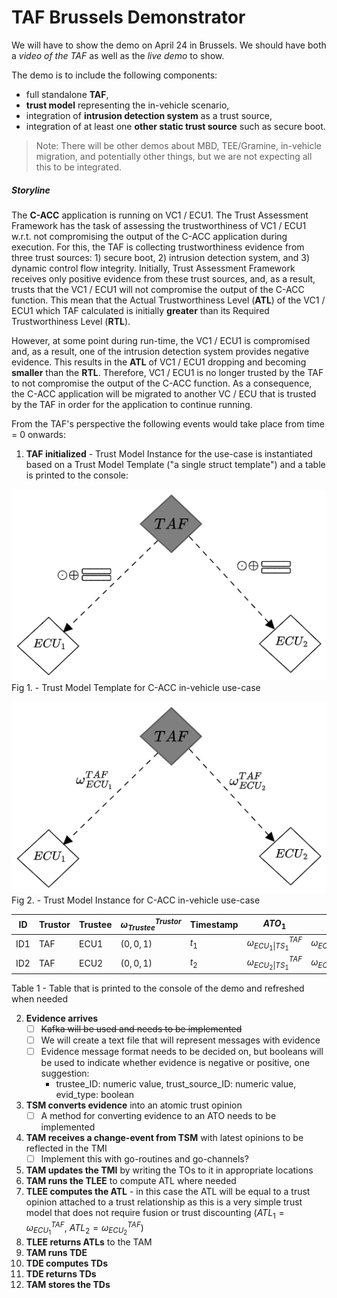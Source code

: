 # TAF Brussels Demonstrator

We will have to show the demo on April 24 in Brussels. We should have both a *video of the TAF* as well as the *live demo* to show. 

The demo is to include the following components: 

- full standalone **TAF**, 
- **trust model** representing the in-vehicle scenario, 
- integration of **intrusion detection system** as a trust source, 
- integration of at least one **other static trust source** such as secure boot. 

> Note: There will be other demos about MBD, TEE/Gramine, in-vehicle migration, and potentially other things, but we are not expecting all this to be integrated.

##### Storyline

The **C-ACC** application is running on VC1 / ECU1. The Trust Assessment Framework has the task of assessing the trustworthiness of VC1 / ECU1 w.r.t. not compromising the output of the C-ACC application during execution. For this, the TAF is collecting trustworthiness evidence from three trust sources: 1) secure boot, 2) intrusion detection system, and 3) dynamic control flow integrity. Initially, Trust Assessment Framework receives only positive evidence from these trust sources, and, as a result, trusts that the VC1 / ECU1 will not compromise the output of the C-ACC function. This mean that the Actual Trustworthiness Level (**ATL**) of the VC1 / ECU1 which TAF calculated is initially **greater** than its Required Trustworthiness Level (**RTL**). 

However, at some point during run-time, the VC1 / ECU1 is compromised and, as a result, one of the intrusion detection system provides negative evidence. This results in the **ATL** of VC1 / ECU1 dropping and becoming **smaller** than the **RTL**. Therefore, VC1 / ECU1 is no longer trusted by the TAF to not compromise the output of the C-ACC function. As a consequence, the C-ACC application will be migrated to another VC / ECU that is trusted by the TAF in order for the application to continue running.

From the TAF's perspective the following events would take place from time = 0 onwards:

1.  **TAF initialized**
		- Trust Model Instance for the use-case is instantiated based on a Trust Model Template ("a single struct template") and a table is printed to the console:

![trust model 1](res/images/TAF_Brussels_TM1.png)
Fig 1. - Trust Model Template for C-ACC in-vehicle use-case

![trust model 2](res/images/TAF_Brussels_TM2.png)
Fig 2. - Trust Model Instance for C-ACC in-vehicle use-case

| ID  | Trustor | Trustee | $\omega^{Trustor}_{Trustee}$ | Timestamp | $ATO_1$                        | $ATO_2$                        |
| --- | ------- | ------- | ---------------------------- | --------- | ------------------------------ | ------------------------------ |
| ID1 | TAF     | ECU1    | $(0,0,1)$                    | $t_1$     | $\omega^{TAF}_{ECU_1 \| TS_1}$ | $\omega^{TAF}_{ECU_1 \| TS_2}$ |
| ID2 | TAF     | ECU2    | $(0,0,1)$                    | $t_2$     | $\omega^{TAF}_{ECU_2 \| TS_1}$ | $\omega^{TAF}_{ECU_2 \| TS_2}$ |

Table 1 - Table that is printed to the console of the demo and refreshed when needed

2. **Evidence arrives**
	- [ ] ~~Kafka will be used and needs to be implemented~~
	- [ ] We will create a text file that will represent messages with evidence
	- [ ] Evidence message format needs to be decided on, but booleans will be used to indicate whether evidence is negative or positive, one suggestion:
		- trustee_ID: numeric value, trust_source_ID: numeric value, evid_type: boolean

3. **TSM converts evidence** into an atomic trust opinion
	- [ ] A method for converting evidence to an ATO needs to be implemented
		
4. **TAM receives a change-event from TSM** with latest opinions to be reflected in the TMI
	 - [ ] Implement this with go-routines and go-channels?

5. **TAM updates the TMI** by writing the TOs to it in appropriate locations
6. **TAM runs the TLEE** to compute ATL where needed 
7. **TLEE computes the ATL** - in this case the ATL will be equal to a trust opinion attached to a trust relationship as this is a very simple trust model that does not require fusion or trust discounting ($ATL_1  = \omega^{TAF}_{ECU_1}$, $ATL_2 = \omega^{TAF}_{ECU_2}$)
8. **TLEE returns ATLs** to the TAM
9. **TAM runs TDE**
10. **TDE computes TDs**
11. **TDE returns TDs**
12. **TAM stores the TDs**
